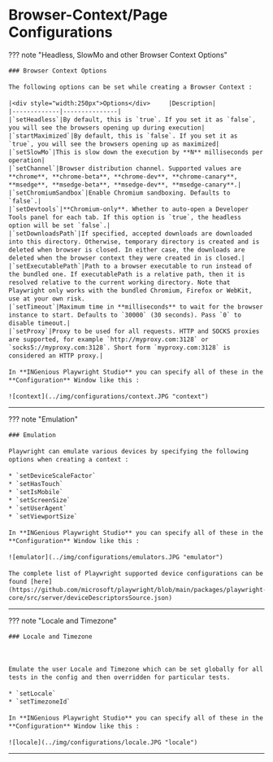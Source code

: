 # **Browser-Context/Page Configurations**

??? note "Headless, SlowMo and other Browser Context Options"

    ### Browser Context Options

    The following options can be set while creating a Browser Context :

    |<div style="width:250px">Options</div>     |Description|
    |-------------|---------------|
    |`setHeadless`|By default, this is `true`. If you set it as `false`, you will see the browsers opening up during execution|
    |`startMaximized`|By default, this is `false`. If you set it as `true`, you will see the browsers opening up as maximized|
    |`setSlowMo`|This is slow down the execution by **N** milliseconds per operation|
    |`setChannel`|Browser distribution channel. Supported values are **chrome**, **chrome-beta**, **chrome-dev**, **chrome-canary**, **msedge**, **msedge-beta**, **msedge-dev**, **msedge-canary**.|
    |`setChromiumSandbox`|Enable Chromium sandboxing. Defaults to `false`.|
    |`setDevtools`|**Chromium-only**. Whether to auto-open a Developer Tools panel for each tab. If this option is `true`, the headless option will be set `false`.|
    |`setDownloadsPath`|If specified, accepted downloads are downloaded into this directory. Otherwise, temporary directory is created and is deleted when browser is closed. In either case, the downloads are deleted when the browser context they were created in is closed.|
    |`setExecutablePath`|Path to a browser executable to run instead of the bundled one. If executablePath is a relative path, then it is resolved relative to the current working directory. Note that Playwright only works with the bundled Chromium, Firefox or WebKit, use at your own risk.
    |`setTimeout`|Maximum time in **milliseconds** to wait for the browser instance to start. Defaults to `30000` (30 seconds). Pass `0` to disable timeout.|
    |`setProxy`|Proxy to be used for all requests. HTTP and SOCKS proxies are supported, for example `http://myproxy.com:3128` or `socks5://myproxy.com:3128`. Short form `myproxy.com:3128` is considered an HTTP proxy.|
    
    In **INGenious Playwright Studio** you can specify all of these in the **Configuration** Window like this :

    ![context](../img/configurations/context.JPG "context")



-------------------------------------------------------------

??? note "Emulation"

    ### Emulation

    Playwright can emulate various devices by specifying the following options when creating a context :

    * `setDeviceScaleFactor` 
    * `setHasTouch` 
    * `setIsMobile` 
    * `setScreenSize` 
    * `setUserAgent` 
    * `setViewportSize`  

    In **INGenious Playwright Studio** you can specify all of these in the **Configuration** Window like this :

    ![emulator](../img/configurations/emulators.JPG "emulator")

    The complete list of Playwright supported device configurations can be found [here](https://github.com/microsoft/playwright/blob/main/packages/playwright-core/src/server/deviceDescriptorsSource.json)



-------------------------------------------

??? note "Locale and Timezone"

    ### Locale and Timezone 



    Emulate the user Locale and Timezone which can be set globally for all tests in the config and then overridden for particular tests.

    * `setLocale` 
    * `setTimezoneId` 

    In **INGenious Playwright Studio** you can specify all of these in the **Configuration** Window like this :

    ![locale](../img/configurations/locale.JPG "locale")


-------------------------------------------